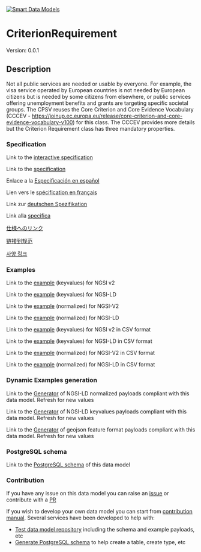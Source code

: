 [![Smart Data Models](https://smartdatamodels.org/wp-content/uploads/2022/01/SmartDataModels_logo.png "Logo")](https://smartdatamodels.org)
# CriterionRequirement
Version: 0.0.1

## Description 

Not all public services are needed or usable by everyone. For example, the visa service operated by European countries is not needed by European citizens but is needed by some citizens from elsewhere, or public services offering unemployment benefits and grants are targeting specific societal groups. The CPSV reuses the Core Criterion and Core Evidence Vocabulary (CCCEV - https://joinup.ec.europa.eu/release/core-criterion-and-core-evidence-vocabulary-v100) for this class. The CCCEV provides more details but the Criterion Requirement class has three mandatory properties.
### Specification

Link to the [interactive specification](https://swagger.lab.fiware.org/?url=https://smart-data-models.github.io/dataModel.CPSV-AP/CriterionRequirement/swagger.yaml)

Link to the [specification](https://github.com/smart-data-models/dataModel.CPSV-AP/blob/master/CriterionRequirement/doc/spec.md)

Enlace a la [Especificación en español](https://github.com/smart-data-models/dataModel.CPSV-AP/blob/master/CriterionRequirement/doc/spec_ES.md)

Lien vers le [spécification en français](https://github.com/smart-data-models/dataModel.CPSV-AP/blob/master/CriterionRequirement/doc/spec_FR.md)

Link zur [deutschen Spezifikation](https://github.com/smart-data-models/dataModel.CPSV-AP/blob/master/CriterionRequirement/doc/spec_DE.md)

Link alla [specifica](https://github.com/smart-data-models/dataModel.CPSV-AP/blob/master/CriterionRequirement/doc/spec_IT.md)

[仕様へのリンク](https://github.com/smart-data-models/dataModel.CPSV-AP/blob/master/CriterionRequirement/doc/spec_JA.md)

[链接到规范](https://github.com/smart-data-models/dataModel.CPSV-AP/blob/master/CriterionRequirement/doc/spec_ZH.md)

[사양 링크](https://github.com/smart-data-models/dataModel.CPSV-AP/blob/master/CriterionRequirement/doc/spec_KO.md)
### Examples

Link to the [example](https://smart-data-models.github.io/dataModel.CPSV-AP/CriterionRequirement/examples/example.json) (keyvalues) for NGSI v2

Link to the [example](https://smart-data-models.github.io/dataModel.CPSV-AP/CriterionRequirement/examples/example.jsonld) (keyvalues) for NGSI-LD

Link to the [example](https://smart-data-models.github.io/dataModel.CPSV-AP/CriterionRequirement/examples/example-normalized.json) (normalized) for NGSI-V2

Link to the [example](https://smart-data-models.github.io/dataModel.CPSV-AP/CriterionRequirement/examples/example-normalized.jsonld) (normalized) for NGSI-LD

Link to the [example](https://github.com/smart-data-models/dataModel.CPSV-AP/blob/master/CriterionRequirement/examples/example.json.csv) (keyvalues) for NGSI v2 in CSV format

Link to the [example](https://github.com/smart-data-models/dataModel.CPSV-AP/blob/master/CriterionRequirement/examples/example.jsonld.csv) (keyvalues) for NGSI-LD in CSV format

Link to the [example](https://github.com/smart-data-models/dataModel.CPSV-AP/blob/master/CriterionRequirement/examples/example-normalized.json.csv) (normalized) for NGSI-V2 in CSV format

Link to the [example](https://github.com/smart-data-models/dataModel.CPSV-AP/blob/master/CriterionRequirement/examples/example-normalized.jsonld.csv) (normalized) for NGSI-LD in CSV format
### Dynamic Examples generation

Link to the [Generator](https://smartdatamodels.org/extra/ngsi-ld_generator.php?schemaUrl=https://raw.githubusercontent.com/smart-data-models/dataModel.CPSV-AP/master/CriterionRequirement/schema.json&email=info@smartdatamodels.org) of NGSI-LD normalized payloads compliant with this data model. Refresh for new values

Link to the [Generator](https://smartdatamodels.org/extra/ngsi-ld_generator_keyvalues.php?schemaUrl=https://raw.githubusercontent.com/smart-data-models/dataModel.CPSV-AP/master/CriterionRequirement/schema.json&email=info@smartdatamodels.org) of NGSI-LD keyvalues payloads compliant with this data model. Refresh for new values

Link to the [Generator](https://smartdatamodels.org/extra/geojson_features_generator.php?schemaUrl=https://raw.githubusercontent.com/smart-data-models/dataModel.CPSV-AP/master/CriterionRequirement/schema.json&email=info@smartdatamodels.org) of geojson feature format payloads compliant with this data model. Refresh for new values
### PostgreSQL schema

Link to the [PostgreSQL schema](https://github.com/smart-data-models/dataModel.CPSV-AP/blob/master/CriterionRequirement/schema.sql) of this data model
### Contribution

 If you have any issue on this data model you can raise an [issue](https://github.com/smart-data-models/dataModel.CPSV-AP/issues)  or contribute with a [PR](https://github.com/smart-data-models/dataModel.CPSV-AP/pulls)

 If you wish to develop your own data model you can start from [contribution manual](https://bit.ly/contribution_manual). Several services have been developed to help with: 
 - [Test data model repository](https://smartdatamodels.org/index.php/data-models-contribution-api/) including the schema and example payloads, etc
 - [Generate PostgreSQL schema](https://smartdatamodels.org/index.php/sql-service/) to help create a table, create type, etc